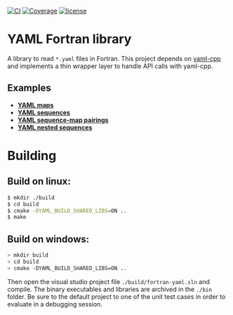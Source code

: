 [![CI](https://github.com/mmasciol/yaml-fortran/workflows/CI/badge.svg?event=push)](https://github.com/mmasciol/yaml-fortran/actions?query=event%3Apush+branch%3Amain+workflow%3ACI)
[![Coverage](https://codecov.io/gh/mmasciol/main/graph/badge.svg)](https://codecov.io/gh/mmasciol/yaml-fortran)
[![license](https://img.shields.io/github/license/mmasciol/map-plus-plus.svg)](https://img.shields.io/github/license/mmasciol/map-plus-plus)

# YAML Fortran library

A library to read `*.yaml` files in Fortran.
This project depends on [yaml-cpp](https://github.com/jbeder/yaml-cpp) and implements a thin wrapper layer to handle API calls with yaml-cpp.

## Examples
- [**YAML maps**](./test/test-map.f90)
- [**YAML sequences**](./test/test-sequence.f90)
- [**YAML sequence-map pairings**](./test/test-sequence-map-pair.f90)
- [**YAML nested sequences**](./test/test-sequence-nest.f90)

# Building

## Build on linux:

```bash
$ mkdir ./build
$ cd build
$ cmake -DYAML_BUILD_SHARED_LIBS=ON ..
$ make
```

## Build on windows:

```bash
> mkdir build
> cd build
> cmake -DYAML_BUILD_SHARED_LIBS=ON ..
```

Then open the visual studio project file `./build/fortran-yaml.sln` and compile.
The binary executables and libraries are archived in the `./bin` folder.
Be sure to the default project to one of the unit test cases in order to evaluate in a debugging session.
